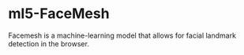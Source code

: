 # ml5-FaceMesh
Facemesh is a machine-learning model that allows for facial landmark detection in the browser.
